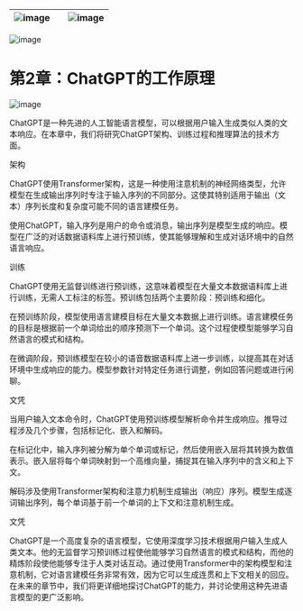 | ![image](d2d_images/chapter_title_corner_decoration_left.png) |  | ![image](d2d_images/chapter_title_corner_decoration_right.png) |
| --- | --- | --- |

![image](d2d_images/chapter_title_above.png)

# 第2章：ChatGPT的工作原理

![image](d2d_images/chapter_title_below.png)

ChatGPT是一种先进的人工智能语言模型，可以根据用户输入生成类似人类的文本响应。在本章中，我们将研究ChatGPT架构、训练过程和推理算法的技术方面。

架构

ChatGPT使用Transformer架构，这是一种使用注意机制的神经网络类型，允许模型在生成输出序列时专注于输入序列的不同部分。这使其特别适用于输出（文本）序列长度和复杂度可能不同的语言建模任务。

使用ChatGPT，输入序列是用户的命令或消息，输出序列是模型生成的响应。模型在广泛的对话数据语料库上进行预训练，使其能够理解和生成对话环境中的自然语言响应。

训练

ChatGPT使用无监督训练进行预训练，这意味着模型在大量文本数据语料库上进行训练，无需人工标注的标签。预训练包括两个主要阶段：预训练和细化。

在预训练阶段，模型使用语言建模目标在大量文本数据上进行训练。语言建模任务的目标是根据前一个单词给出的顺序预测下一个单词。这个过程使模型能够学习自然语言的模式和结构。

在微调阶段，预训练模型在较小的语音数据语料库上进一步训练，以提高其在对话环境中生成响应的能力。模型参数针对特定任务进行调整，例如回答问题或进行闲聊。

文凭

当用户输入文本命令时，ChatGPT使用预训练模型解析命令并生成响应。推导过程涉及几个步骤，包括标记化、嵌入和解码。

在标记化中，输入序列被分解为单个单词或标记，然后使用嵌入层将其转换为数值表示。嵌入层将每个单词映射到一个高维向量，捕捉其在输入序列中的含义和上下文。

解码涉及使用Transformer架构和注意力机制生成输出（响应）序列。模型生成逐词输出序列，每个单词基于前一个单词的上下文和注意机制生成。

文凭

ChatGPT是一个高度复杂的语言模型，它使用深度学习技术根据用户输入生成人类文本。他的无监督学习预训练过程使他能够学习自然语言的模式和结构，而他的精炼阶段使他能够专注于人类对话互动。通过使用Transformer中的架构模型和注意机制，它对语言建模任务非常有效，因为它可以生成连贯和上下文相关的回应。在未来的章节中，我们将更详细地探讨ChatGPT的能力，并讨论使用这种先进语言模型的更广泛影响。
